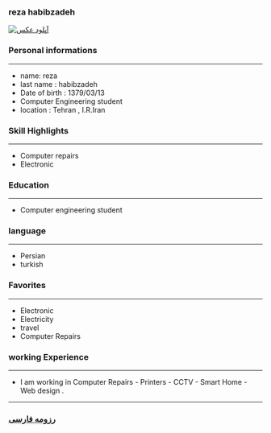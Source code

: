
### reza habibzadeh
<a href="https://uupload.ir/view/us1d_whatsapp_image_2021-01-09_at_22.03.02.jpeg" target="_blank"><img src="https://uupload.ir/files/us1d_whatsapp_image_2021-01-09_at_22.03.02_thumb.jpeg" border="0" alt="آپلود عکس" /></a>

### Personal informations

---
+ name: reza
+ last name : habibzadeh
+ Date of birth : 1379/03/13
+ Computer Engineering student
+ location : Tehran , I.R.Iran


### Skill Highlights

---
+ Computer repairs
+ Electronic


### Education

---
+ Computer engineering student

### language

---
+ Persian
+ turkish

### Favorites

---
+ Electronic
+ Electricity
+ travel 
+ Computer Repairs

### working Experience

---
+ I am working in Computer Repairs - Printers - CCTV - Smart Home - Web design .




--- 
### [رزومه فارسی](resume-fa.md)
